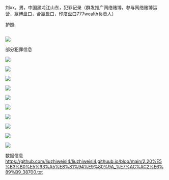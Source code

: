 刘xx，男，中国黑龙江山东，犯罪记录（群发推广网络赌博，参与网络赌博运营，赢博盘口，合赢盘口，印度盘口777wealth负责人）



护照:

![]()

![](image-20220305191202813.png)

部分犯罪信息

![](4.PNG)



![](5.PNG)





![](6.PNG)

![](7.PNG)

![](8.PNG)

![](9.PNG)

![](10.PNG)

![](Capture.PNG)

![](Capture2.PNG)

![](Capture3.PNG)

数据信息
https://github.com/liuzhiweisi4/liuzhiweisi4.githuub.io/blob/main/2.20%E5%B3%B0%E5%93%A5%E8%81%94%E9%80%9A_%E7%AC%AC2%E6%89%B9_38700.txt
